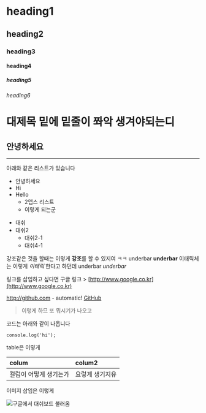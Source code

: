 # heading1
## heading2
### heading3
#### heading4
##### heading5
###### heading6

# 대제목 밑에 밑줄이 쫘악 생겨야되는디

## 안녕하세요
___
아래와 같은 리스트가 있습니다
* 안녕하세요
* Hi
* Hello
  * 2뎁스 리스트
  * 이렇게 되는군
  
  
- 대쉬
- 대쉬2
  - 대쉬2-1
  - 대쉬4-1
  
 

강조같은 것을 할때는 이렇게 **강조**를 할 수 있지여 ㅋㅋ
underbar __underbar__
이태릭체는 이렇게 *이태릭* 한다고 하던데
underbar _underbar_


링크를 삽입하고 싶다면
구글 링크 > [http://www.google.co.kr](http://www.google.co.kr)

http://github.com - automatic!
[GitHub](http://github.com)

>이렇게 하므 또 뭐시기가 나오고

코드는 아래와 같이 나옵니다

`console.log('hi');`


table은 이렇게

|colum|colum2|
|:--|:--|
|컬럼이 어떻게 생기는가|요렇게 생기지유|


이미지 삽입은 이렇게

![구글에서 대쉬보드 불러옴](https://s21089.pcdn.co/wp-content/uploads/features/analytics/dashboard.jpg)
